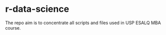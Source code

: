 # r-data-science
The repo aim is to concentrate all scripts and files used in USP ESALQ MBA course. 
